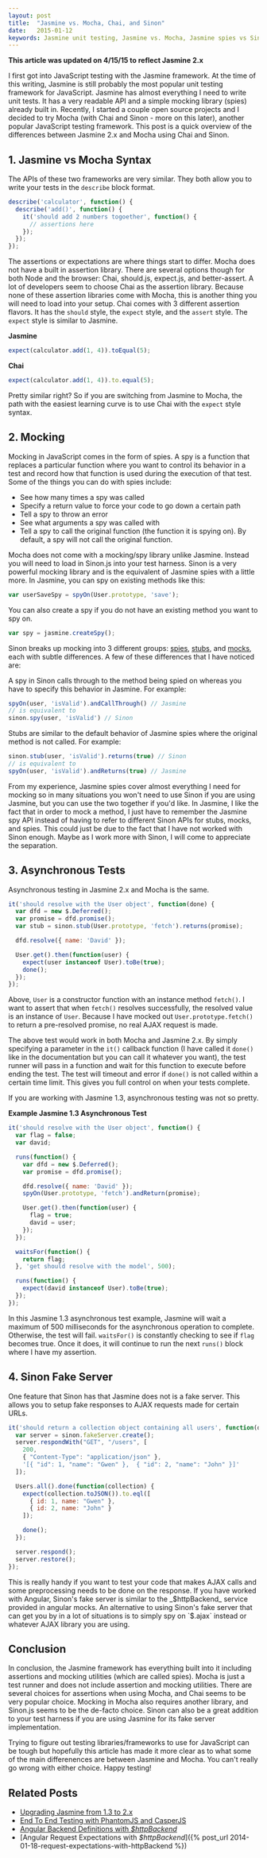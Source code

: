 ```yaml
---
layout: post
title:  "Jasmine vs. Mocha, Chai, and Sinon"
date:   2015-01-12
keywords: Jasmine unit testing, Jasmine vs. Mocha, Jasmine spies vs Sinon, JavaScript unit testing, Introduction to Sinon.js, Sinon Tutorial
---
```


__This article was updated on 4/15/15 to reflect Jasmine 2.x__

I first got into JavaScript testing with the Jasmine framework. At the time of this writing, Jasmine is still probably the most popular unit testing framework for JavaScript. Jasmine has almost everything I need to write unit tests. It has a very readable API and a simple mocking library (spies) already built in. Recently, I started a couple open source projects and I decided to try Mocha (with Chai and Sinon - more on this later), another popular JavaScript testing framework. This post is a quick overview of the differences between Jasmine 2.x and Mocha using Chai and Sinon.

## 1. Jasmine vs Mocha Syntax

The APIs of these two frameworks are very similar. They both allow you to write your tests in the `describe` block format.

```js
describe('calculator', function() {
  describe('add()', function() {
    it('should add 2 numbers togoether', function() {
      // assertions here
    });
  });
});
```

The assertions or expectations are where things start to differ. Mocha does not have a built in assertion library. There are several options though for both Node and the browser: Chai, should.js, expect.js, and better-assert. A lot of developers seem to choose Chai as the assertion library. Because none of these assertion libraries come with Mocha, this is another thing you will need to load into your setup. Chai comes with 3 different assertion flavors. It has the `should` style, the `expect` style, and the `assert` style. The `expect` style is similar to Jasmine.

__Jasmine__

```js
expect(calculator.add(1, 4)).toEqual(5);
```

__Chai__

```js
expect(calculator.add(1, 4)).to.equal(5);
```

Pretty similar right? So if you are switching from Jasmine to Mocha, the path with the easiest learning curve is to use Chai with the `expect` style syntax.

## 2. Mocking

Mocking in JavaScript comes in the form of spies. A spy is a function that replaces a particular function where you want to control its behavior in a test and record how that function is used during the execution of that test. Some of the things you can do with spies include:

* See how many times a spy was called
* Specify a return value to force your code to go down a certain path
* Tell a spy to throw an error
* See what arguments a spy was called with
* Tell a spy to call the original function (the function it is spying on). By default, a spy will not call the original function.

Mocha does not come with a mocking/spy library unlike Jasmine. Instead you will need to load in Sinon.js into your test harness. Sinon is a very powerful mocking library and is the equivalent of Jasmine spies with a little more. In Jasmine, you can spy on existing methods like this:

```js
var userSaveSpy = spyOn(User.prototype, 'save');
```

You can also create a spy if you do not have an existing method you want to spy on.

```js
var spy = jasmine.createSpy();
```

Sinon breaks up mocking into 3 different groups: [spies](http://sinonjs.org/docs/#spies), [stubs](http://sinonjs.org/docs/#stubs), and [mocks](http://sinonjs.org/docs/#mocks), each with subtle differences. A few of these differences that I have noticed are:

A spy in Sinon calls through to the method being spied on whereas you have to specify this behavior in Jasmine. For example:

```js
spyOn(user, 'isValid').andCallThrough() // Jasmine
// is equivalent to
sinon.spy(user, 'isValid') // Sinon
```

Stubs are similar to the default behavior of Jasmine spies where the original method is not called. For example:

```js
sinon.stub(user, 'isValid').returns(true) // Sinon
// is equivalent to
spyOn(user, 'isValid').andReturns(true) // Jasmine
```


From my experience, Jasmine spies cover almost everything I need for mocking so in many situations you won't need to use Sinon if you are using Jasmine, but you can use the two together if you'd like. In Jasmine, I like the fact that in order to mock a method, I just have to remember the Jasmine spy API instead of having to refer to different Sinon APIs for stubs, mocks, and spies. This could just be due to the fact that I have not worked with Sinon enough. Maybe as I work more with Sinon, I will come to appreciate the separation.


## 3. Asynchronous Tests

Asynchronous testing in Jasmine 2.x and Mocha is the same.

```js
it('should resolve with the User object', function(done) {
  var dfd = new $.Deferred();
  var promise = dfd.promise();
  var stub = sinon.stub(User.prototype, 'fetch').returns(promise);

  dfd.resolve({ name: 'David' });

  User.get().then(function(user) {
    expect(user instanceof User).toBe(true);
    done();
  });
});
```

Above, `User` is a constructor function with an instance method `fetch()`. I want to assert that when `fetch()` resolves successfully, the resolved value is an instance of `User`. Because I have mocked out `User.prototype.fetch()` to return a pre-resolved promise, no real AJAX request is made.

The above test would work in both Mocha and Jasmine 2.x. By simply specifying a parameter in the `it()` callback function (I have called it `done()` like in the documentation but you can call it whatever you want), the test runner will pass in a function and wait for this function to execute before ending the test. The test will timeout and error if `done()` is not called within a certain time limit. This gives you full control on when your tests complete.

If you are working with Jasmine 1.3, asynchronous testing was not so pretty.

__Example Jasmine 1.3 Asynchronous Test__

```js
it('should resolve with the User object', function() {
  var flag = false;
  var david;

  runs(function() {
    var dfd = new $.Deferred();
    var promise = dfd.promise();

    dfd.resolve({ name: 'David' });
    spyOn(User.prototype, 'fetch').andReturn(promise);

    User.get().then(function(user) {
      flag = true;
      david = user;
    });
  });

  waitsFor(function() {
    return flag;
  }, 'get should resolve with the model', 500);

  runs(function() {
    expect(david instanceof User).toBe(true);
  });
});
```

In this Jasmine 1.3 asynchronous test example, Jasmine will wait a maximum of 500 milliseconds for the asynchronous operation to complete. Otherwise, the test will fail. `waitsFor()` is constantly checking to see if `flag` becomes true. Once it does, it will continue to run the next `runs()` block where I have my assertion.


## 4. Sinon Fake Server

One feature that Sinon has that Jasmine does not is a fake server. This allows you to setup fake responses to AJAX requests made for certain URLs.

```js
it('should return a collection object containing all users', function(done) {
  var server = sinon.fakeServer.create();
  server.respondWith("GET", "/users", [
    200,
    { "Content-Type": "application/json" },
    '[{ "id": 1, "name": "Gwen" },  { "id": 2, "name": "John" }]'
  ]);

  Users.all().done(function(collection) {
    expect(collection.toJSON()).to.eql([
      { id: 1, name: "Gwen" },
      { id: 2, name: "John" }
    ]);

    done();
  });

  server.respond();
  server.restore();
});
```

This is really handy if you want to test your code that makes AJAX calls and some preprocessing needs to be done on the response. If you have worked with Angular, Sinon's fake server is similar to the _$httpBackend_ service provided in angular mocks. An alternative to using Sinon's fake server that can get you by in a lot of situations is to simply spy on `$.ajax` instead or whatever AJAX library you are using.

## Conclusion

In conclusion, the Jasmine framework has everything built into it including assertions and mocking utilities (which are called spies). Mocha is just a test runner and does not include assertion and mocking utilities. There are several choices for assertions when using Mocha, and Chai seems to be very popular choice. Mocking in Mocha also requires another library, and Sinon.js seems to be the de-facto choice. Sinon can also be a great addition to your test harness if you are using Jasmine for its fake server implementation.

Trying to figure out testing libraries/frameworks to use for JavaScript can be tough but hopefully this article has made it more clear as to what some of the main differenences are between Jasmine and Mocha. You can't really go wrong with either choice. Happy testing!

## Related Posts

* [Upgrading Jasmine from 1.3 to 2.x](/2015/01/29/Upgrading-Jasmine-from-1.3-to-2.1.html)
* [End To End Testing with PhantomJS and CasperJS](/2015/02/28/end-to-end-testing-with-phantomsjs-and-casperjs.html)
* [Angular Backend Definitions with _$httpBackend_](/angular.js/javascript/2014/01/20/backend-definitions-with-httpBackend.html)
* [Angular Request Expectations with _$httpBackend_]({% post_url 2014-01-18-request-expectations-with-httpBackend %})
